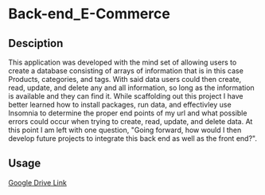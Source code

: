 # Back-end_E-Commerce

## Desciption
This application was developed with the mind set of allowing users to create a database consisting of arrays of information that is in this case Products, categories, and tags. With said data users could then create, read, update, and delete any and all information, so long as the information is available and they can find it. While scaffolding out this project I have better learned how to install packages, run data, and effectivley use Insomnia to determine the proper end points of my url and what possible errors could occur when trying to create, read, update, and delete data. At this point I am left with one question, "Going forward, how would I then develop future projects to integrate this back end as well as the front end?".
## Usage
[Google Drive Link](https://drive.google.com/file/d/1TWzr9uyEZhopXhJjn5RwS-Pnhd5iZK2S/view?usp=sharing)